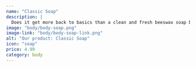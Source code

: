 ```yaml
---
name: "Classic Soap"
description: |
  Does it get more back to basics than a clean and fresh beeswax soap blend? This is one of our original products, which hasn't been changed since the beginning.
image: "body/body-soap.png"
image-link: "body/body-soap-link.png"
alt: "Our product: Classic Soap"
icon: "soap"
price: 4.99
category: body
---
```


